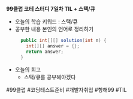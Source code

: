 <b>99클럽 코테 스터디 7일차 TIL + 스택/큐</b>

- 오늘의 학습 키워드 : 스택/큐
- 공부한 내용 본인의 언어로 정리하기
    ```java
      public int[][] solution(int n) {
        int[][] answer = {};
        return answer;
      }
    ```
- 오늘의 회고
  - 스택/큐를 공부해야겠다

#99클럽 #코딩테스트준비 #개발자취업 #항해99 #TIL
